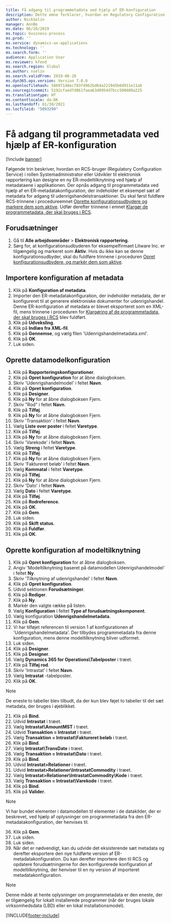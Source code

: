 ```yaml
---
title: Få adgang til programmetadata ved hjælp af ER-konfiguration
description: Dette emne forklarer, hvordan en Regulatory Configuration Service-bruger kan designe en ny elektronisk rapporteringsmodel ved hjælp af metadata.
author: NickSelin
manager: AnnBe
ms.date: 06/28/2019
ms.topic: business-process
ms.prod: ''
ms.service: dynamics-ax-applications
ms.technology: ''
ms.search.form: ''
audience: Application User
ms.reviewer: kfend
ms.search.region: Global
ms.author: nselin
ms.search.validFrom: 2019-06-28
ms.dyn365.ops.version: Version 7.0.0
ms.openlocfilehash: 58697148ecf83f4962bd64a221945b6d911e11a6
ms.sourcegitcommit: 5192cfaedfd861faea63d8954d7bcc500608a225
ms.translationtype: HT
ms.contentlocale: da-DK
ms.lasthandoff: 01/30/2021
ms.locfileid: "5093299"
---
```

# <a name="access-application-metadata-by-using-er-configuration"></a>Få adgang til programmetadata ved hjælp af ER-konfiguration

[!include [banner](../../includes/banner.md)]

Følgende trin beskriver, hvordan en RCS-bruger (Regulatory Configuration Service) i rollen Systemadministrator eller Udvikler til elektronisk rapportering kan designe en ny ER-modeltilknytning ved hjælp af metadataene i applikationen. Der opnås adgang til programmetadata ved hjælp af en ER-metadatakonfiguration, der indeholder et eksempel sæt af metadata for adgang til udenrigshandelstransaktioner. Du skal først fuldføre RCS-trinnene i procedureemnet [Oprette konfigurationsudbydere og markere dem som aktive](er-configuration-provider-mark-it-active-2016-11.md). Udfør derefter trinnene i emnet [Klargør de programmetadata, der skal bruges i RCS](prepare-application-metadata-rcs.md).

## <a name="prerequisites"></a>Forudsætninger
1. Gå til **Alle arbejdsområder** > **Elektronisk rapportering**. 
2. Sørg for, at konfigurationsudbyderen for eksempelfirmaet Litware Inc. er tilgængelig og markeret som **Aktiv**. Hvis du ikke kan se denne konfigurationsudbyder, skal du fuldføre trinnene i proceduren [Opret konfigurationsudbydere, og markér dem som aktive](er-configuration-provider-mark-it-active-2016-11.md). 

## <a name="import-metadata-configuration"></a>Importere konfiguration af metadata 
1. Klik på **Konfiguration af metadata**. 
2. Importer den ER-metadatakonfiguration, der indeholder metadata, der er konfigureret til at generere elektroniske dokumenter for udenrigshandel. Denne ER-konfiguration af metadata er blevet eksporteret som en XML-fil, mens trinnene i proceduren for [Klargøring af de programmetadata, der skal bruges i RCS](prepare-application-metadata-rcs.md) blev fuldført. 
3. Klik på **Udveksling**. 
4. Klik på **Indlæs fra XML-fil**. 
5. Klik på **Gennemse**, og vælg filen 'Udenrigshandelmetadata.xml'. 
6. Klik på **OK**. 
7. Luk siden. 

## <a name="create-data-model-configuration"></a>Oprette datamodelkonfiguration
1. Klik på **Rapporteringskonfigurationer**. 
2. Klik på **Opret konfiguration** for at åbne dialogboksen. 
3. Skriv 'Udenrigshandelmodel' i feltet **Navn**. 
4. Klik på **Opret konfiguration**. 
5. Klik på **Designer**. 
6. Klik på **Ny** for at åbne dialogboksen Fjern. 
7. Skriv "Rod" i feltet **Navn**. 
8. Klik på **Tilføj**. 
9. Klik på **Ny** for at åbne dialogboksen Fjern. 
10.    Skriv 'Transaktion' i feltet **Navn**. 
11.    Vælg **Liste over poster** i feltet **Varetype**. 
12.    Klik på **Tilføj**. 
13.    Klik på **Ny** for at åbne dialogboksen Fjern. 
14.    Skriv 'Varekode' i feltet **Navn**. 
15.    Vælg **Streng** i feltet **Varetype**. 
16.    Klik på **Tilføj**. 
17.    Klik på **Ny** for at åbne dialogboksen Fjern. 
18.    Skriv 'Faktureret beløb' i feltet **Navn**. 
19.    Vælg **Kommatal** i feltet **Varetype**. 
20.    Klik på **Tilføj**. 
21.    Klik på **Ny** for at åbne dialogboksen Fjern. 
22.    Skriv 'Dato' i feltet **Navn**. 
23.    Vælg **Dato** i feltet **Varetype**. 
24.    Klik på **Tilføj**. 
25.    Klik på **Rodreference**. 
26.    Klik på **OK**. 
27.    Klik på **Gem**. 
28.    Luk siden. 
29.    Klik på **Skift status**. 
30.    Klik på **Fuldfør**. 
31.    Klik på **OK**. 

## <a name="create-model-mapping-configuration"></a>Oprette konfiguration af modeltilknytning 
1. Klik på **Opret konfiguration** for at åbne dialogboksen. 
2. Angiv 'Modeltilknytning baseret på datamodellen Udenrigshandelmodel' i feltet **Ny**. 
3. Skriv 'Tilknytning af udenrigshandel' i feltet **Navn**. 
4. Klik på **Opret konfiguration**. 
5. Udvid sektionen **Forudsætninger**. 
6. Klik på **Rediger**. 
7. Klik på **Ny**. 
8. Markér den valgte række på listen. 
9. Vælg **Konfiguration** i feltet **Type af forudsætningskomponent**. 
10.    Vælg konfiguration **Udenrigshandelmetadata**. 
11.    Klik på **Gem**. 
12.    Vi har tilføjet referencen til version 1 af konfigurationen af 'Udenrigshandelmetadata'. Der tilbydes programmetadata fra denne konfiguration, mens denne modeltilknytning bliver udformet. 
13.    Luk siden. 
14.    Klik på **Designer**. 
15.    Klik på **Designer**. 
16.    Vælg **Dynamics 365 for Operations\Tabelposter** i træet. 
17.    Klik på **Tilføj rod**. 
18.    Skriv 'Intrastat' i feltet **Navn**. 
19.    Vælg **Intrastat** -tabelposter. 
20.    Klik på **OK**. 

> [!NOTE]
> De eneste to tabeller blev tilbudt, da der kun blev føjet to tabeller til det sæt metadata, der bruges i øjeblikket. 

21.    Klik på **Bind**. 
22.    Udvid **Intrastat** i træet. 
23.    Vælg **Intrastat\AmountMST** i træet. 
24.    Udvid **Transaktion = Intrastat** i træet. 
25.    Vælg **Transaktion = Intrastat\Faktureret beløb** i træet. 
26.    Klik på **Bind**. 
27.    Vælg **Intrastat\TransDate** i træet. 
28.    Vælg **Transaktion = Intrastat\Dato** i træet. 
29.    Klik på **Bind**. 
30.    Udvid **Intrastat\>Relationer** i træet. 
31.    Udvid **Intrastat\>Relationer\IntrastatCommodity** i træet. 
32.    Vælg **Intrastat\>Relationer\IntrastatCommodity\Kode** i træet. 
33.    Vælg **Transaktion = Intrastat\Varekode** i træet. 
34.    Klik på **Bind**. 
35.    Klik på **Valider**. 

> [!NOTE]
> Vi har bundet elementer i datamodellen til elementer i de datakilder, der er beskrevet, ved hjælp af oplysninger om programmetadata fra den ER-metadatakonfiguration, der henvises til. 
36.    Klik på **Gem**. 
37.    Luk siden. 
38.    Luk siden. 
39.    Når det er nødvendigt, kan du udvide det eksisterende sæt metadata og derefter eksportere den nye fuldførte version af ER-metadatakonfiguration. Du kan derefter importere den til RCS og opdatere forudsætningerne for den konfigurerede konfiguration af modeltilknytning, der henviser til en ny version af importeret metadatakonfiguration. 

> [!NOTE]
> Denne måde at hente oplysninger om programmetadata er den eneste, der er tilgængelig for lokalt installerede programmer (når der bruges lokale virksomhedsdata (LBD) eller en lokal installationsmodel).
        


[!INCLUDE[footer-include](../../../../includes/footer-banner.md)]